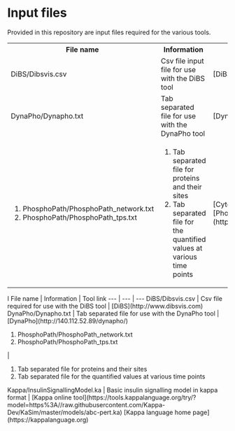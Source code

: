 # Input files

Provided in this repository are input files required for the various tools.


<table> 
	<tr>
		<th> File name 
		</th>
		<th> Information
		</th>
		<th> Tool link 
		</th>
	</tr>
	<tr> 
		<td> 
			DiBS/Dibsvis.csv 
		</td>
		<td> 
			Csv file input file for use with the DiBS tool 
		</td>
		<td> 
			[DiBS](http://www.dibsvis.com)
		</td>
	</tr>
	<tr> 
		<td> 
			DynaPho/Dynapho.txt
		</td>
		<td> 
			Tab separated file for use with the DynaPho tool 
		</td>
		<td> 
			[DynaPho](http://140.112.52.89/dynapho/)
		</td>
	</tr>
	<tr> 
		<td> 
			<ol> 
				<li> PhosphoPath/PhosphoPath_network.txt </li>
				<li> PhosphoPath/PhosphoPath_tps.txt </li>
			</ol>
		</td>
		<td> 
			<ol>
				<li> Tab separated file for proteins and their sites </li>
				<li> Tab separated file for the quantified values at various time points </li>
			</ol>
		</td>
		<td> 
			[Cytoscape tool](http://www.cytoscape.org), [PhosphoPath plugin](http://apps.cytoscape.org/apps/phosphopath)
		</td>
	</tr>
</table>
		I
File name | Information | Tool link 
--- | --- | ---
DiBS/Dibsvis.csv | Csv file required for use with the DiBS tool | [DiBS](http://www.dibsvis.com)
DynaPho/Dynapho.txt | Tab separated file for use with the DynaPho tool | [DynaPho](http://140.112.52.89/dynapho/)
<ol> <li> PhosphoPath/PhosphoPath_network.txt </li> <li> PhosphoPath/PhosphoPath_tps.txt </li> </ol> | <ol> <li> Tab separated file for proteins and their sites </li> <li> Tab separated file for the quantified values at various time points </li> </ol>
Kappa/InsulinSignallingModel.ka | Basic insulin signalling model in kappa format | [Kappa online tool](https://tools.kappalanguage.org/try/?model=https%3A//raw.githubusercontent.com/Kappa-Dev/KaSim/master/models/abc-pert.ka) [Kappa language home page](https://kappalanguage.org)
